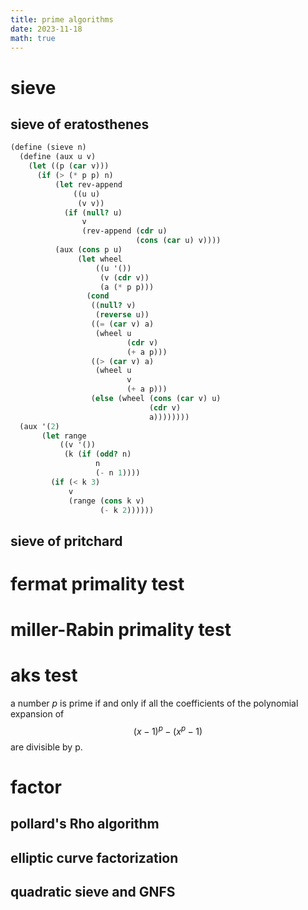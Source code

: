 ```yaml
---
title: prime algorithms
date: 2023-11-18
math: true
---
```

# sieve
## sieve of eratosthenes
```scheme
(define (sieve n)
  (define (aux u v)
    (let ((p (car v)))
      (if (> (* p p) n)
          (let rev-append
              ((u u)
               (v v))
            (if (null? u)
                v
                (rev-append (cdr u)
                            (cons (car u) v))))
          (aux (cons p u)
               (let wheel
                   ((u '())
                    (v (cdr v))
                    (a (* p p)))
                 (cond
                  ((null? v)
                   (reverse u))
                  ((= (car v) a)
                   (wheel u
                          (cdr v)
                          (+ a p)))
                  ((> (car v) a)
                   (wheel u
                          v
                          (+ a p)))
                  (else (wheel (cons (car v) u)
                               (cdr v)
                               a))))))))
  (aux '(2)
       (let range
           ((v '())
            (k (if (odd? n)
                   n
                   (- n 1))))
         (if (< k 3)
             v
             (range (cons k v)
                    (- k 2))))))
```
## sieve of pritchard
# fermat primality test
# miller-Rabin primality test
# aks test
a number $p$ is prime if and only if all the coefficients of the polynomial expansion of
$$(x-1)^p-(x^p-1)$$ are divisible by p.
# factor
## pollard's Rho algorithm
## elliptic curve factorization
## quadratic sieve and GNFS
